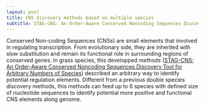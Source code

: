```yaml
---
layout: post
title: CNS discovery methods based on multiple species
subtitle: STAG-CNS: An Order-Aware Conserved Noncoding Sequences Discovery Tool for Arbitrary Numbers of Species
---
```

Conserved Non-coding Sequences (CNSs) are small elements that involved in regulating transcription. From evolutionary side, they are inherited with slow substitution and remain its functional role in surrounding regions of conserved genes. In grass species, this developped methods ([STAG-CNS: An Order-Aware Conserved Noncoding Sequences Discovery Tool for Arbitrary Numbers of Species](https://www.cell.com/action/showPdf?pii=S1674-2052%2817%2930166-1)) described an arbitrary way to identify potential regulation elements. Different from a previous double species discovery methods, this methods can feed up to 6 species with defined size of nucleotide sequences to identify potential more positive and functional CNS elements along genome. 
